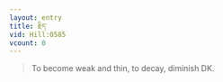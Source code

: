 ```yaml
---
layout: entry
title: རྗིད་
vid: Hill:0585
vcount: 0
---
```

> To become weak and thin, to decay, diminish DK\.


